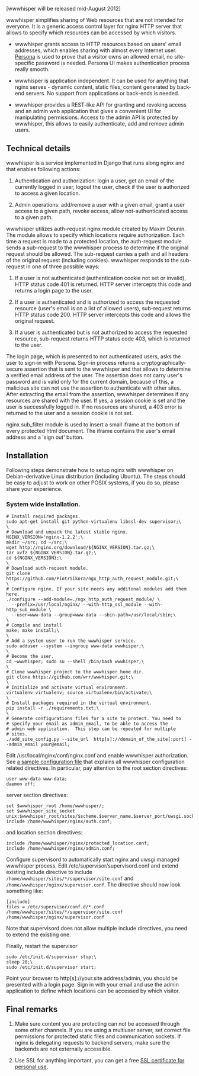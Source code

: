 [wwwhisper will be released mid-August 2012]

wwwhisper simplifies sharing of Web resources that are not intended
for everyone. It is a generic access control layer for nginx HTTP
server that allows to specify which resources can be accessed by
which visitors.

* wwwhisper grants access to HTTP resources based on users' email
  addresses, which enables sharing with almost every Internet user.
  [Persona](http://persona.org) is used to prove that a visitor owns
  an allowed email, no site-specific password is needed. Persona UI
  makes authentication process really smooth.

* wwwhisper is application independent. It can be used for anything
  that nginx serves - dynamic content, static files, content generated
  by back-end servers. No support from applications or back-ends is needed.

* wwwhisper provides a REST-like API for granting and revoking access
  and an admin web application that gives a convenient UI for
  manipulating permissions. Access to the admin API is protected by
  wwwhisper, this allows to easily authenticate, add and remove admin
  users.



Technical details
-----------------

wwwhisper is a service implemented in Django that runs along nginx
and that enables following actions:

1. Authentication and authorization: login a user, get an email of
the currently logged in user, logout the user, check if
the user is authorized to access a given location.

2. Admin operations: add/remove a user with a given email, grant a
user access to a given path, revoke access, allow not-authenticated
access to a given path.

wwwhisper utilizes auth-request nginx module created by Maxim Dounin.
The module allows to specify which locations require authorization.
Each time a request is made to a protected location, the auth-request
module sends a sub-request to the wwwhisper process to determine if
the original request should be allowed. The sub-request carries a path
and all headers of the original request (including cookies).
wwwhisper responds to the sub-request in one of three possible ways:

1. If a user is not authenticated (authentication cookie not set or
   invalid), HTTP status code 401 is returned. HTTP server intercepts
   this code and returns a login page to the user.

2. If a user is authenticated and is authorized to access the
   requested resource (user's email is on a list of allowed users),
   sub-request returns HTTP status code 200. HTTP server intercepts
   this code and allows the original request.

3. If a user is authenticated but is not authorized to access the
   requested resource, sub-request returns HTTP status code 403, which
   is returned to the user.

The login page, which is presented to not authenticated users, asks
the user to sign-in with Persona. Sign-in process returns a
cryptographically-secure assertion that is sent to the wwwhisper and
that allows to determine a verified email address of the user. The
assertion does not carry user's password and is valid only for the
current domain, because of this, a malicious site can not use the
assertion to authenticate with other sites. After extracting the email
from the assertion, wwwhisper determines if any resources are shared
with the user. If yes, a session cookie is set and the user is
successfully logged in. If no resources are shared, a 403 error is
returned to the user and a session cookie is not set.

nginx sub_filter module is used to insert a small iframe at the bottom
of every protected html document. The iframe contains the user's email
address and a 'sign out' button.


Installation
------------

Following steps demonstrate how to setup nginx with wwwhisper on
Debian-derivative Linux distribution (including Ubuntu). The steps
should be easy to adjust to work on other POSIX systems, if you do so,
please share your experience.

### System wide installation.

    # Install required packages.
    sudo apt-get install git python-virtualenv libssl-dev supervisor;\
    \
    # Download and unpack the latest stable nginx.
    NGINX_VERSION='nginx-1.2.2';\
    mkdir ~/src; cd ~/src;\
    wget http://nginx.org/download/${NGINX_VERSION}.tar.gz;\
    tar xvfz ${NGINX_VERSION}.tar.gz;\
    cd ${NGINX_VERSION};\
    \
    # Download auth-request module.
    git clone https://github.com/PiotrSikora/ngx_http_auth_request_module.git;\
    \
    # Configure nginx. If your site needs any additonal modules add them here.
    ./configure --add-module=./ngx_http_auth_request_module/ \
      --prefix=/usr/local/nginx/ --with-http_ssl_module --with-http_sub_module \
      --user=www-data --group=www-data --sbin-path=/usr/local/sbin;\
    \
    # Compile and install
    make; make install;\
    \
    # Add a system user to run the wwwhisper service.
    sudo adduser --system --ingroup www-data wwwhisper;\
    \
    # Become the user.
    cd ~wwwhisper; sudo su --shell /bin/bash wwwhisper;\
    \
    # Clone wwwhisper project to the wwwhisper home dir.
    git clone https://github.com/wrr/wwwhisper.git;\
    \
    # Initialize and activate virtual environment.
    virtualenv virtualenv; source virtualenv/bin/activate;\
    \
    # Install packages required in the virtual environment.
    pip install -r ./requirements.txt;\
    \
    # Generate configurations files for a site to protect. You need to
    # specify your email as admin_email, to be able to access the
    # admin web application.  This step can be repeated for multiple
    # sites.
    ./add_site_config.py --site_url  http[s]://domain_of_the_site[:port] --admin_email your@email;


Edit /usr/local/nginx/conf/nginx.conf and enable wwwhisper
authorization.  See [a sample configuration
file](https://github.com/wrr/wwwhisper/blob/master/nginx/sample_nginx.conf)
that explains all wwwhisper configuration related directives. In
particular, pay attention to the root section directives:

    user www-data www-data;
    daemon off;

server section directives:

    set $wwwhisper_root /home/wwwhisper/;
    set $wwwhisper_site_socket unix:$wwwhisper_root/sites/$scheme.$server_name.$server_port/uwsgi.sock;
    include /home/wwwhisper/nginx/auth.conf;

and location section directives:

    include /home/wwwhisper/nginx/protected_location.conf;
    include /home/wwwhisper/nginx/admin.conf;


Configure supervisord to automatically start nginx and uwsgi managed
wwwhisper process. Edit /etc/supervisor/supervisord.conf and extend existing include directive to include `/home/wwwhisper/sites/*/supervisor/site.conf` and `/home/wwwhisper/nginx/supervisor.conf`. The directive should now look something like:

    [include]
    files = /etc/supervisor/conf.d/*.conf /home/wwwhisper/sites/*/supervisor/site.conf /home/wwwhisper/nginx/supervisor.conf

Note that supervisord does not allow multiple include directives, you need to extend the existing one.

Finally, restart the supervisor

    sudo /etc/init.d/supervisor stop;\
    sleep 20;\
    sudo /etc/init.d/supervisor start;

Point your browser to http[s]://your.site.address/admin, you should be
presented with a login page. Sign in with your email and use the admin
application to define which locations can be accessed by which
visitor.

Final remarks
-----------------

1. Make sure content you are protecting can not be accessed through
some other channels. If you are using a multiuser server, set
correct file permissions for protected static files and
communication sockets. If nginx is delegating requests to backend
servers, make sure the backends are not externally accessible.

2. Use SSL for anything important, you can get a free [SSL certificate
   for personal use](https://cert.startcom.org/).